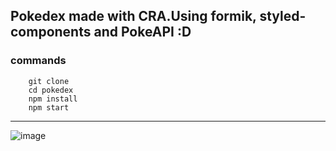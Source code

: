 ## Pokedex made with CRA.Using formik, styled-components and PokeAPI :D

### commands

```
	git clone
	cd pokedex
	npm install
	npm start
```

---

![image]('src/assets/pokedex.png')
